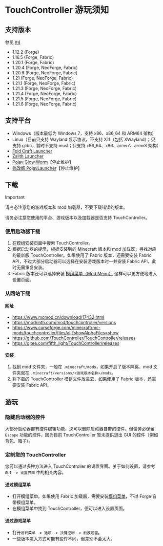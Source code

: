# TouchController 游玩须知

## 支持版本

参见 [#4](https://github.com/TouchController/TouchController/issues/4)

- 1.12.2 (Forge)
- 1.16.5 (Forge, Fabric)
- 1.20.1 (Forge, Fabric)
- 1.20.4 (Forge, NeoForge, Fabric)
- 1.20.6 (Forge, NeoForge, Fabric)
- 1.21   (Forge, NeoForge, Fabric)
- 1.21.1 (Forge, NeoForge, Fabric)
- 1.21.3 (Forge, NeoForge, Fabric)
- 1.21.4 (Forge, NeoForge, Fabric)
- 1.21.5 (Forge, NeoForge, Fabric)
- 1.21.6 (Forge, NeoForge, Fabric)

## 支持平台

- Windows（版本最低为 Windows 7，支持 x86、x86_64 和 ARM64 架构）
- Linux（目前只支持 Wayland 显示协议，不支持 X11（包括 XWayland）；只支持 glibc，暂时不支持 musl；只支持 x86_64、x86、armv7、armv8 架构）
- [Fold Craft Launcher](https://github.com/FCL-Team/FoldCraftLauncher)
- [Zalith Launcher](https://github.com/ZalithLauncher/ZalithLauncher)
- [Pojav Glow·Worm](https://github.com/Vera-Firefly/Pojav-Glow-Worm)【停止维护】
- [修改版 PojavLauncher](https://github.com/TouchController/PojavLauncher)【停止维护】

## 下载

> [!IMPORTANT]
> 请务必注意您的游戏版本和 mod 加载器，不要下载错误的版本。
>
> 请务必注意您使用的平台、游戏版本以及加载器是否支持 TouchController。

### 使用启动器下载

 1. 在模组安装页面中搜索 TouchController。
 2. 根据启动器的提示，根据安装到的 Minecraft 版本和 mod 加载器，寻找对应的最新版 TouchController。如果使用了 Fabric 版本，还需要安装 Fabric API，不过大部分启动器可以选择在安装游戏版本时一并安装 Fabric API，此时无需重复安装。
 3. Fabric 版本还可以选择安装 [模组菜单（Mod Menu）](https://modrinth.com/mod/modmenu) 这样可以更方便地进入设置页面。

### 从网站下载

#### 网址

- <https://www.mcmod.cn/download/17432.html>
- <https://modrinth.com/mod/touchcontroller/versions>
- <https://www.curseforge.com/minecraft/mc-mods/touchcontroller/files/all?showAlphaFiles=show>
- <https://github.com/TouchController/TouchController/releases>
- <https://gitee.com/fifth_light/TouchController/releases>

#### 安装

1. 找到 mod 文件夹，一般在 `.minecraft/mods`，如果开启了版本隔离，mod 文件夹就在 `.minecraft/versions/<游戏版本名称>/mods`。
2. 将下载的 TouchController 模组文件放进去，如果使用了 Fabric 版本，还需要安装 Fabric API。

## 游玩

### 隐藏启动器的控件

大部分启动器都有控件编辑功能，您可以删除启动器自带的控件。但请务必保留 `Escape` 功能的控件，因为目前 TouchController 暂未提供退出 GUI 的控件（例如背包、箱子）。

### 定制您的 TouchController

您可以通过多种方法进入 TouchController 的设置界面。关于如何设置，请参考 `GUI -> 设置界面` 中的相关内容。

#### 通过模组菜单

- 打开模组菜单。如果使用 Fabric 加载器，需要安装[模组菜单](https://modrinth.com/mod/modmenu)，不过 Forge 自带模组菜单。
- 在模组菜单中找到 TouchController，便可以进入设置页面。

#### 通过游戏菜单

- 打开`游戏菜单 -> 选项 -> 按键控制 -> 触摸设置`。
- 一些版本进入方式可能有些许不同，但差别不会太大。
